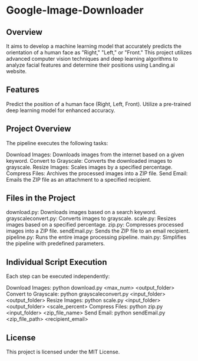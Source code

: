 # Google-Image-Downloader

## Overview

It aims to develop a machine learning model that accurately predicts the orientation of a human face as "Right," "Left," or "Front." This project utilizes advanced computer vision techniques and deep learning algorithms to analyze facial features and determine their positions using Landing.ai website.

## Features

Predict the position of a human face (Right, Left, Front).
Utilize a pre-trained deep learning model for enhanced accuracy.

## Project Overview
The pipeline executes the following tasks:

Download Images: Downloads images from the internet based on a given keyword.
Convert to Grayscale: Converts the downloaded images to grayscale.
Resize Images: Scales images by a specified percentage.
Compress Files: Archives the processed images into a ZIP file.
Send Email: Emails the ZIP file as an attachment to a specified recipient.

## Files in the Project
download.py: Downloads images based on a search keyword.
grayscaleconvert.py: Converts images to grayscale.
scale.py: Resizes images based on a specified percentage.
zip.py: Compresses processed images into a ZIP file.
sendEmail.py: Sends the ZIP file to an email recipient.
pipeline.py: Runs the entire image processing pipeline.
main.py: Simplifies the pipeline with predefined parameters.

## Individual Script Execution
Each step can be executed independently:

Download Images:
python download.py <max_num> <keyword> <output_folder>
Convert to Grayscale:
python grayscaleconvert.py <input_folder> <output_folder>
Resize Images:
python scale.py <input_folder> <output_folder> <scale_percent>
Compress Files:
python zip.py <input_folder> <zip_file_name>
Send Email:
python sendEmail.py <zip_file_path> <recipient_email>

## License
This project is licensed under the MIT License.

